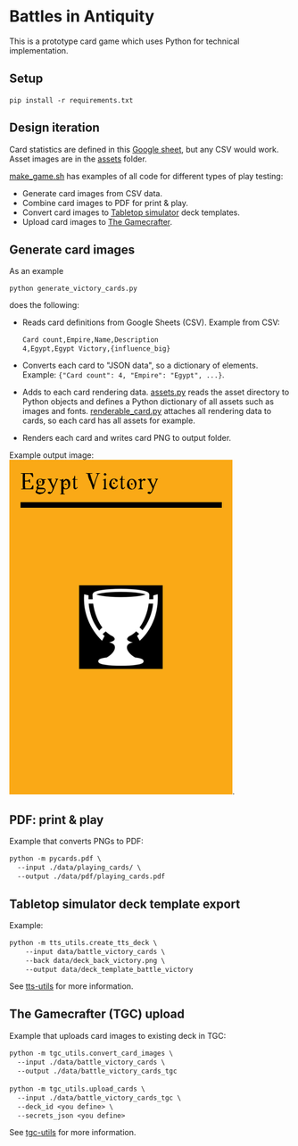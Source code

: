 # Battles in Antiquity

This is a prototype card game which uses Python for technical implementation.

## Setup

    pip install -r requirements.txt

## Design iteration

Card statistics are defined in this
[Google sheet](xxx), but any CSV would work.
Asset images are in the [assets](assets) folder.

[make_game.sh](make_game.sh)
has examples of all code for different types of play testing:

  * Generate card images from CSV data.
  * Combine card images to PDF for print & play.
  * Convert card images to 
    [Tabletop simulator](https://www.tabletopsimulator.com/)
    deck templates.
  * Upload card images to
    [The Gamecrafter](https://www.thegamecrafter.com/).

## Generate card images

As an example

    python generate_victory_cards.py

does the following:

  * Reads card definitions from Google Sheets (CSV).
    Example from CSV:
    
        Card count,Empire,Name,Description
 	    4,Egypt,Egypt Victory,{influence_big}

  * Converts each card to "JSON data", so a dictionary of elements.
    Example: `{"Card count": 4, "Empire": "Egypt", ...}`.
  * Adds to each card rendering data.
    [assets.py](assets.py) 
    reads the asset directory to Python objects and
    defines a Python dictionary of all assets such as images and fonts.
    [renderable_card.py](renderable_card.py)
    attaches all rendering data to cards, so each card has all assets for example.
  * Renders each card and writes card PNG to output folder.

Example output image:
![image info](./data/examples/example_victory_card.png).

## PDF: print & play

Example that converts PNGs to PDF:

    python -m pycards.pdf \
      --input ./data/playing_cards/ \
      --output ./data/pdf/playing_cards.pdf

## Tabletop simulator deck template export

Example:

    python -m tts_utils.create_tts_deck \
        --input data/battle_victory_cards \
        --back data/deck_back_victory.png \
        --output data/deck_template_battle_victory

See
[tts-utils](https://github.com/jukujala/tts-utils)
for more information.

## The Gamecrafter (TGC) upload

Example that uploads card images to existing deck in TGC:

    python -m tgc_utils.convert_card_images \
      --input ./data/battle_victory_cards \
      --output ./data/battle_victory_cards_tgc

    python -m tgc_utils.upload_cards \
      --input ./data/battle_victory_cards_tgc \
      --deck_id <you define> \
      --secrets_json <you define>

See
[tgc-utils](https://github.com/jukujala/tgc-utils)
for more information.

